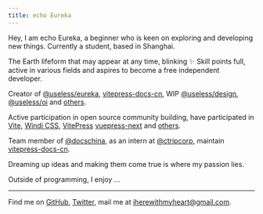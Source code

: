```yaml
---
title: echo Eureka
---
```


Hey, I am echo Eureka, a beginner who is keen on exploring and developing new things. Currently a student, based in Shanghai.

The Earth lifeform that may appear at any time, blinking ✨ Skill points full, active in various fields and aspires to become a free independent developer.

Creator of [@useless/eureka](https://github.com/ryanmoyo/eureka), [vitepress-docs-cn](https://github.com/docschina/vitepress-docs-cn), WIP [@useless/design](https://github.com/ryanmoyo/design), [@useless/oi](https://github.com/ryanmoyo/olympiad-in-informatics) and [others](/).

Active participation in open source community building, have participated in [Vite](https://github.com/vitejs/vite), [Windi CSS](https://github.com/windicss/windicss), [VitePress](https://github.com/vuejs/vitepress) [vuepress-next](https://github.com/vuepress/vuepress-next) and [others](/).

Team member of [@docschina](https://github.com/docschina), as an intern at [@ctripcorp](https://github.com/ctripcorp), maintain [vitepress-docs-cn](https://github.com/docschina/vitepress-docs-cn).

Dreaming up ideas and making them come true is where my passion lies.

Outside of programming, I enjoy ...

---

Find me on [GitHub](https://github.com/ryanmoyo), [Twitter](https://www.twitter.com/cryanmoyo), mail me at [iherewithmyheart@gmail.com](mailto:iherewithmyheart@gmail.com).
